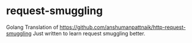 # request-smuggling

Golang Translation of https://github.com/anshumanpattnaik/http-request-smuggling
Just written to learn request smuggling better. 
